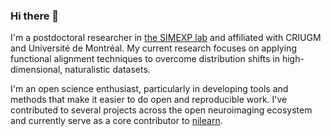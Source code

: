 ### Hi there 👋

I'm a postdoctoral researcher in [the SIMEXP lab](https://simexp.github.io/lab-website/) and affiliated with CRIUGM and Université de Montréal. 
My current research focuses on applying functional alignment techniques to overcome distribution shifts in high-dimensional, naturalistic datasets.

I'm an open science enthusiast, particularly in developing tools and methods that make it easier to do open and reproducible work.
I've contributed to several projects across the open neuroimaging ecosystem and currently serve as a core contributor to [nilearn](http://nilearn.github.io).

<!--
**emdupre/emdupre** is a ✨ _special_ ✨ repository because its `README.md` (this file) appears on your GitHub profile.

Here are some ideas to get you started:

- 🔭 I’m currently working on ...
- 🌱 I’m currently learning ...
- 👯 I’m looking to collaborate on ...
- 🤔 I’m looking for help with ...
- 💬 Ask me about ...
- 📫 How to reach me: ...
- 😄 Pronouns: ...
- ⚡ Fun fact: ...
-->
